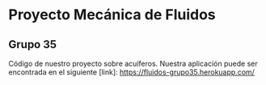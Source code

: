 # Proyecto Mecánica de Fluidos

## Grupo 35

Código de nuestro proyecto sobre acuíferos. Nuestra aplicación puede ser encontrada en el siguiente [link]: https://fluidos-grupo35.herokuapp.com/
